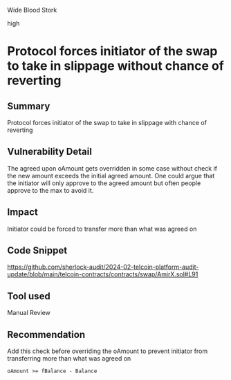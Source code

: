 Wide Blood Stork

high

# Protocol forces initiator of the swap to take in slippage without chance of reverting

## Summary
Protocol forces initiator of the swap to take in slippage with chance of reverting

## Vulnerability Detail
The agreed upon oAmount gets overridden in some case without check if the new amount exceeds the initial agreed amount. One could argue that the initiator will only approve to the agreed amount but often people approve to the max to avoid it.

## Impact
 Initiator could be forced to transfer more than what was agreed on
## Code Snippet
https://github.com/sherlock-audit/2024-02-telcoin-platform-audit-update/blob/main/telcoin-contracts/contracts/swap/AmirX.sol#L91
## Tool used

Manual Review

## Recommendation
Add this check before overriding the oAmount to prevent initiator from transferring more than what was agreed on
```solidity
oAmount >= fBalance - Balance
```
